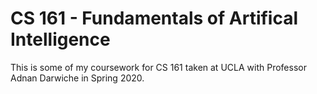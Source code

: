 # CS 161 - Fundamentals of Artifical Intelligence 

This is some of my coursework for CS 161 taken at UCLA with Professor Adnan Darwiche in Spring 2020. 
